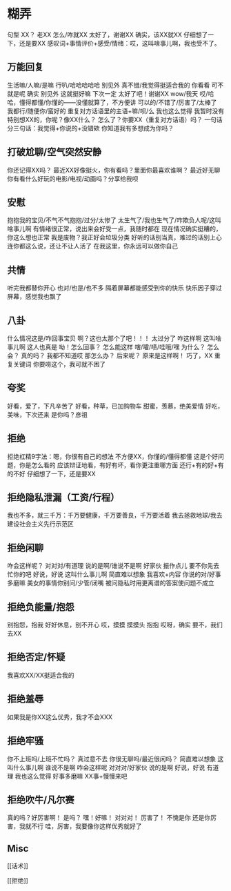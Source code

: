 # 糊弄

句型
XX？
老XX
怎么/咋就XX
太好了，谢谢XX
确实，该XX就XX
仔细想了一下，还是要XX
感叹词+事情评价+感受/情绪：哎，这叫啥事儿啊，我也受不了。

## 万能回复
生活嘛/人嘛/是嘛
行叭/哈哈哈哈哈
别见外
真不错/我觉得挺适合我的
你看看
可不
就是呢
确实
别见外
这就挺好嘛
下次一定
太好了吧！谢谢XX
wow/我天
哎/哈哈，懂得都懂/你懂的——没懂就算了，不方便讲
可以的/不错了/厉害了/太棒了
我都行/随便你/蛮好的
重复对方话语里的主语+嘛/呗/么
我也这么觉得
我暂时没有特别想XX的，你呢？像XX什么？
怎么了？你要XX（重复对方话语）吗？
一句话分三句话：我觉得+你说的+没错欸
你知道我有多想成为你吗？

## 打破尬聊/空气突然安静
你还记得XX吗？
最近XX好像挺火，你有看吗？里面你最喜欢谁啊？
最近好无聊
你有看什么好玩的电影/电视/动画吗？分享给我呗

## 安慰
抱抱我的宝贝/不气不气抱抱/过分/太惨了
太生气了/我也生气了/咋欺负人呢/这叫啥事儿啊
有情绪很正常，说出来会好受一点，我随时都在
现在情况确实挺糟的，你这么想也正常
我是废物？我正好会垃圾分类
好听的话别当真，难过的话别上心
连你都这么说，还让不让人活了
在我这里，你永远可以做你自己


## 共情
听完我都替你开心
也对/也是/也不多
隔着屏幕都能感受到你的快乐
快乐因子穿过屏幕，感觉我也飘了

## 八卦
什么情况这是/咋回事宝贝
啊？这也太那个了吧！！！
太过分了
咋这样啊
这叫啥事儿啊
这人也真是
呦！怎么回事？
怎么能这样
嗐/嚯/啧/哇哦/嘿
为什么？
怎么会？
真的吗？
我都不知道哎
那怎么办？
后来呢？
原来是这样啊！
巧了，XX
重复关键词
你要唠这个，我可就不困了

## 夸奖
好看，爱了，下凡辛苦了
好看，种草，已加购物车
甜蜜，羡慕，绝美爱情
好吃，美味，下次还来
是你吗？彦祖

## 拒绝

拒绝杠精9字法：嗯，你很有自己的想法
不方便XX，你懂的/懂得都懂
这是个好问题，你是怎么看的
应该辩证地看，有好有坏，看你更注重哪方面
还行+有的好+有的不好
仔细想了一下，还是要XX

## 拒绝隐私泄漏（工资/行程）
我也不多，就三千万：千万要健康，千万要善良，千万要活着
我去拯救地球/我去建设社会主义先行示范区



## 拒绝闲聊
咋会这样呢？
对对对/有道理
说的是啊/谁说不是啊
好家伙
振作点儿
要不你先去忙你的吧
好说，好说
这叫什么事儿啊
简直难以想象
我喜欢+内容
你说的对/好事多磨嘛
美女的事情你别问/少管/闭嘴
被问隐私时用更离谱的答案使问题不成立

## 拒绝负能量/抱怨

别抱怨，抱我
好好休息，别不开心
哎，摸摸
摸摸头
抱抱
哎呀，确实
要不，我们去XX

## 拒绝否定/怀疑
我喜欢XX/XX挺适合我的

## 拒绝羞辱
如果我是你XX这么优秀，我才不会XXX


## 拒绝牢骚

你不上班吗/上班不忙吗？
真过意不去
你很无聊吗/最近很闲吗？
简直难以想象
这叫什么事儿啊
谁说不是啊
咋会这样呢
对对对/好家伙
说的是啊
好说，好说
有道理
我也这么觉得
好事多磨嘛
XX事+慢慢来吧

## 拒绝吹牛/凡尔赛

真的吗？好厉害啊！
是吗？
嘿！好嘛！
对对对！
厉害了！
不愧是你
还是你厉害，我就不行
哇，厉害，我要像你这样优秀就好了



## Misc

[[话术]]

[[拒绝]]




